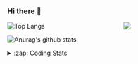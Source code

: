 ### Hi there 👋

<!--
**tao8687/tao8687** is a ✨ _special_ ✨ repository because its `README.md` (this file) appears on your GitHub profile.

Here are some ideas to get you started:

- 🔭 I’m currently working on ...
- 🌱 I’m currently learning ...
- 👯 I’m looking to collaborate on ...
- 🤔 I’m looking for help with ...
- 💬 Ask me about ...
- 📫 How to reach me: ...
- 😄 Pronouns: ...
- ⚡ Fun fact: ...
-->

<img align='right' src="https://media.giphy.com/media/M9gbBd9nbDrOTu1Mqx/giphy.gif" width="240">

  
![Top Langs](https://github-readme-stats.vercel.app/api/top-langs/?username=tao8687&layout=compact&title_color=23238E&text_color=A67D3D)

![Anurag's github stats](https://github-readme-stats.vercel.app/api?username=tao8687&show_icons=true&&text_color=A67D3D&title_color=23238E&show_icons=false&count_private=true&hide=stars)

<details>
  <summary>:zap: Coding Stats</summary>
  <br>
    
<!--START_SECTION:waka-->
![Code Time](http://img.shields.io/badge/Code%20Time-1%2C726%20hrs%2015%20mins-blue)

![Profile Views](http://img.shields.io/badge/Profile%20Views-1-blue)

**🐱 My GitHub Data** 

> 📦 1.5 MB Used in GitHub's Storage 
 > 
> 🏆 341 Contributions in the Year 2024
 > 
> 🚫 Not Opted to Hire
 > 
> 📜 61 Public Repositories 
 > 
> 🔑 25 Private Repositories 
 > 
**I'm an Early 🐤** 

```text
🌞 Morning                1559 commits        ██████████████████████░░░   87.98 % 
🌆 Daytime                90 commits          █░░░░░░░░░░░░░░░░░░░░░░░░   05.08 % 
🌃 Evening                119 commits         ██░░░░░░░░░░░░░░░░░░░░░░░   06.72 % 
🌙 Night                  4 commits           ░░░░░░░░░░░░░░░░░░░░░░░░░   00.23 % 
```
📅 **I'm Most Productive on Wednesday** 

```text
Monday                   255 commits         ████░░░░░░░░░░░░░░░░░░░░░   14.39 % 
Tuesday                  241 commits         ███░░░░░░░░░░░░░░░░░░░░░░   13.60 % 
Wednesday                311 commits         ████░░░░░░░░░░░░░░░░░░░░░   17.55 % 
Thursday                 235 commits         ███░░░░░░░░░░░░░░░░░░░░░░   13.26 % 
Friday                   251 commits         ████░░░░░░░░░░░░░░░░░░░░░   14.16 % 
Saturday                 244 commits         ███░░░░░░░░░░░░░░░░░░░░░░   13.77 % 
Sunday                   235 commits         ███░░░░░░░░░░░░░░░░░░░░░░   13.26 % 
```


📊 **This Week I Spent My Time On** 

```text
🕑︎ Time Zone: Asia/Shanghai

💬 Programming Languages: 
Lua                      3 hrs 34 mins       █████████░░░░░░░░░░░░░░░░   37.95 % 
Other                    2 hrs 29 mins       ███████░░░░░░░░░░░░░░░░░░   26.42 % 
Python                   1 hr 7 mins         ███░░░░░░░░░░░░░░░░░░░░░░   11.98 % 
C++                      56 mins             ███░░░░░░░░░░░░░░░░░░░░░░   10.08 % 
Bash                     27 mins             █░░░░░░░░░░░░░░░░░░░░░░░░   04.80 % 

🔥 Editors: 
VS Code                  9 hrs 24 mins       █████████████████████████   100.00 % 

🐱‍💻 Projects: 
src                      5 hrs 31 mins       ███████████████░░░░░░░░░░   58.69 % 
imu_utils                1 hr 4 mins         ███░░░░░░░░░░░░░░░░░░░░░░   11.44 % 
nicegui                  36 mins             ██░░░░░░░░░░░░░░░░░░░░░░░   06.55 % 
autox                    27 mins             █░░░░░░░░░░░░░░░░░░░░░░░░   04.82 % 
gui_ws                   26 mins             █░░░░░░░░░░░░░░░░░░░░░░░░   04.73 % 

💻 Operating System: 
Linux                    9 hrs 24 mins       █████████████████████████   100.00 % 
```

**I Mostly Code in C++** 

```text
C++                      11 repos            ████████░░░░░░░░░░░░░░░░░   31.43 % 
Python                   10 repos            ███████░░░░░░░░░░░░░░░░░░   28.57 % 
JavaScript               2 repos             █░░░░░░░░░░░░░░░░░░░░░░░░   05.71 % 
Batchfile                1 repo              █░░░░░░░░░░░░░░░░░░░░░░░░   02.86 % 
HTML                     1 repo              █░░░░░░░░░░░░░░░░░░░░░░░░   02.86 % 
```



**Timeline**

![Lines of Code chart](https://raw.githubusercontent.com/tao8687/tao8687/master/assets/bar_graph.png)


 Last Updated on 15/11/2024 01:45:10 UTC
<!--END_SECTION:waka-->
</details>
